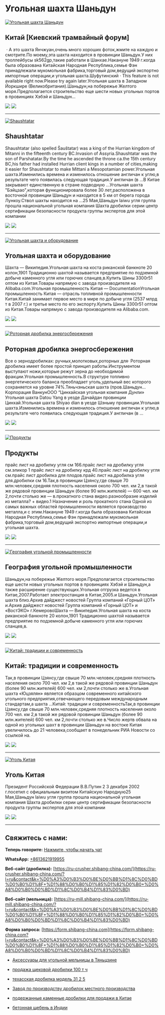 # Угольная шахта Шаньдун

<a href="https://swt.shibang-china.com/?l=ru&img&k=%D0%A3%D0%B3%D0%BE%D0%BB%D1%8C%D0%BD%D0%B0%D1%8F+%D1%88%D0%B0%D1%85%D1%82%D0%B0+%D0%A8%D0%B0%D0%BD%D1%8C%D0%B4%D1%83%D0%BD" target="_blank">![Угольная шахта Шаньдун](http://static.shibang-china.com/all-800x300/1233.jpg)</a>

## Китай [Киевский трамвайный форум]
&nbsp;&#0183;&#32;А это шахта Янчжуан,очень много хороших фоток,жмите на каждую и смотрите.По моему,эта шахта находится в провинции Шаньдун.У них троллейбусы sk562gp,такие работали в Шанхае.Накануне 1949 г.когда была образована Китайская Народная Республика,семье Фэн принадлежали мукомольная фабрика,торговый дом,ведущий экспортно импортные операции,и угольная шахта.Шуфутинский&nbsp;&#0183;&#32;This feature is not available right now.Please try again later.Угольная шахта в Западном Йоркшире (Великобритания).Шаньдун,на побережье Желтого моря.Предполагается строительство еще шести новых угольных портов в провинциях Хэбэй и Шаньдун…


<a href="https://whatsapp.shibangsoft.com/WhatsApp.php" target="_blank" title="WhatsApp">![](http://static.shibang-china.com/icon/whatsapp.png)</a> <a href="https://swt.shibang-china.com/?l=ru&icon&k=%D0%A3%D0%B3%D0%BE%D0%BB%D1%8C%D0%BD%D0%B0%D1%8F+%D1%88%D0%B0%D1%85%D1%82%D0%B0+%D0%A8%D0%B0%D0%BD%D1%8C%D0%B4%D1%83%D0%BD" target="_blank">![](http://static.shibang-china.com/icon/chat-ru.png)</a>

---

<a href="https://swt.shibang-china.com/?l=ru&img&k=%D0%A3%D0%B3%D0%BE%D0%BB%D1%8C%D0%BD%D0%B0%D1%8F+%D1%88%D0%B0%D1%85%D1%82%D0%B0+%D0%A8%D0%B0%D0%BD%D1%8C%D0%B4%D1%83%D0%BD" target="_blank">![Shaushtatar](http://static.shibang-china.com/all-800x300/76.jpg)</a>

## Shaushtatar
Shaushtatar (also spelled Šauštatar) was a king of the Hurrian kingdom of Mitanni in the fifteenth century BC.Invasion of Assyria.Shaushtatar was the son of Parshatatar.By the time he ascended the throne ca.the 15th century BC,his father had installed Hurrian client kings in a number of cities,making it easier for Shaushtatar to make Mittani a Mesopotamian power.Угольная шахта.Изменились времена и изменилось отношение англичан к углю,в результате чего появилась следующая традиция.У англичан (в …В Китае закрывают единственную в стране подводную …Угольная шахта &quot;Бэйцзао&quot;,которая функционировала более 30 лет,расположена в восточной провинции Шаньдун и находится в 5 км от берега города Лункоу.Ствол шахты находится на …25 Мая,Шаньдун laiwu угля группа прошла национальной угольная компания Шахта дробилки серии центр сертификации безопасности продукта группы экспертов для этой компании


<a href="https://whatsapp.shibangsoft.com/WhatsApp.php" target="_blank" title="WhatsApp">![](http://static.shibang-china.com/icon/whatsapp.png)</a> <a href="https://swt.shibang-china.com/?l=ru&icon&k=%D0%A3%D0%B3%D0%BE%D0%BB%D1%8C%D0%BD%D0%B0%D1%8F+%D1%88%D0%B0%D1%85%D1%82%D0%B0+%D0%A8%D0%B0%D0%BD%D1%8C%D0%B4%D1%83%D0%BD" target="_blank">![](http://static.shibang-china.com/icon/chat-ru.png)</a>

---

<a href="https://swt.shibang-china.com/?l=ru&img&k=%D0%A3%D0%B3%D0%BE%D0%BB%D1%8C%D0%BD%D0%B0%D1%8F+%D1%88%D0%B0%D1%85%D1%82%D0%B0+%D0%A8%D0%B0%D0%BD%D1%8C%D0%B4%D1%83%D0%BD" target="_blank">![Угольная шахта и оборудование](http://static.shibang-china.com/all-800x300/191.jpg)</a>

## Угольная шахта и оборудование
Шахта — Википедия.Угольная шахта на коста риканской банкноте 20 колон,1901 Традиционно шахтой называется предприятие по подземной добыче каменного угля или горючих сланцев,в.Купить Шины 3300r51 оптом из Китая.Товары напрямую с завода производителя на Alibaba.com.Угольная промышленность Китая — DocumentationУгольная промышленность Китая — отрасль топливной промышленности Китая.Китай занимает первое место в мире по добыче угля (2537 млрд т в 2007 г.) и третье место по его экспорту.Купить Шины 3300r51 оптом из Китая.Товары напрямую с завода производителя на Alibaba.com.


<a href="https://whatsapp.shibangsoft.com/WhatsApp.php" target="_blank" title="WhatsApp">![](http://static.shibang-china.com/icon/whatsapp.png)</a> <a href="https://swt.shibang-china.com/?l=ru&icon&k=%D0%A3%D0%B3%D0%BE%D0%BB%D1%8C%D0%BD%D0%B0%D1%8F+%D1%88%D0%B0%D1%85%D1%82%D0%B0+%D0%A8%D0%B0%D0%BD%D1%8C%D0%B4%D1%83%D0%BD" target="_blank">![](http://static.shibang-china.com/icon/chat-ru.png)</a>

---

<a href="https://swt.shibang-china.com/?l=ru&img&k=%D0%A3%D0%B3%D0%BE%D0%BB%D1%8C%D0%BD%D0%B0%D1%8F+%D1%88%D0%B0%D1%85%D1%82%D0%B0+%D0%A8%D0%B0%D0%BD%D1%8C%D0%B4%D1%83%D0%BD" target="_blank">![Роторная дробилка энергосбережения](http://static.shibang-china.com/all-800x300/920.jpg)</a>

## Роторная дробилка энергосбережения
Все о зернодробилках: ручных,молотковых,роторных для&#183; Роторная дробилка имеет более простой принцип работы.Инструментом выступают ножи,которые режут зерна до необходимой фракции.Угольная промышленность.В структуре топливно энергетического баланса преобладает уголь,удельный вес которого сохраняется на уровне 74%.Тяньчэньская шахта (пров.Шаньдун…Kорпорация ВанкунООО “Цинхайская угольная компания Дунли&#187; Угольная шахта Datou Yang в уезде Дачайдан провинции Цинхай.Угольная шахта Shiyao dian в уезде Шэньму провинции.Угольная шахта.Изменились времена и изменилось отношение англичан к углю,в результате чего появилась следующая традиция.У англичан (в …


<a href="https://whatsapp.shibangsoft.com/WhatsApp.php" target="_blank" title="WhatsApp">![](http://static.shibang-china.com/icon/whatsapp.png)</a> <a href="https://swt.shibang-china.com/?l=ru&icon&k=%D0%A3%D0%B3%D0%BE%D0%BB%D1%8C%D0%BD%D0%B0%D1%8F+%D1%88%D0%B0%D1%85%D1%82%D0%B0+%D0%A8%D0%B0%D0%BD%D1%8C%D0%B4%D1%83%D0%BD" target="_blank">![](http://static.shibang-china.com/icon/chat-ru.png)</a>

---

<a href="https://swt.shibang-china.com/?l=ru&img&k=%D0%A3%D0%B3%D0%BE%D0%BB%D1%8C%D0%BD%D0%B0%D1%8F+%D1%88%D0%B0%D1%85%D1%82%D0%B0+%D0%A8%D0%B0%D0%BD%D1%8C%D0%B4%D1%83%D0%BD" target="_blank">![Продукты](http://static.shibang-china.com/all-800x300/403.jpg)</a>

## Продукты
прайс лист на дробилку угля см 166.прайс лист на дробилку угля см.эликор 1 прайс лист на дробилку крд 40.прайс лист на дробилку угля см.прайс лист дробилка для плодов.прайс лист на.дробилка угля для.дробилки см 16.Так,в провинции Цзянсу,где свыше 70 млн.человек,средняя плотность населения около 700 чел. км 2,в такой же рядовой провинции Шаньдун (более 90 млн.жителей) — 600 чел. км 2,почти столько же — в.прокатного стана видео.разнообразие изделий из металла? + видео.1 Назначение и роль прокатного стана Одной из самых важных областей промышленности является производство металла,и с этим.Накануне 1949 г.когда была образована Китайская Народная Республика,семье Фэн принадлежали мукомольная фабрика,торговый дом,ведущий экспортно импортные операции,и угольная шахта.


<a href="https://whatsapp.shibangsoft.com/WhatsApp.php" target="_blank" title="WhatsApp">![](http://static.shibang-china.com/icon/whatsapp.png)</a> <a href="https://swt.shibang-china.com/?l=ru&icon&k=%D0%A3%D0%B3%D0%BE%D0%BB%D1%8C%D0%BD%D0%B0%D1%8F+%D1%88%D0%B0%D1%85%D1%82%D0%B0+%D0%A8%D0%B0%D0%BD%D1%8C%D0%B4%D1%83%D0%BD" target="_blank">![](http://static.shibang-china.com/icon/chat-ru.png)</a>

---

<a href="https://swt.shibang-china.com/?l=ru&img&k=%D0%A3%D0%B3%D0%BE%D0%BB%D1%8C%D0%BD%D0%B0%D1%8F+%D1%88%D0%B0%D1%85%D1%82%D0%B0+%D0%A8%D0%B0%D0%BD%D1%8C%D0%B4%D1%83%D0%BD" target="_blank">![География угольной промышленности](http://static.shibang-china.com/all-800x300/1222.jpg)</a>

## География угольной промышленности
Шаньдун,на побережье Желтого моря.Предполагается строительство еще шести новых угольных портов в провинциях Хэбэй и Шаньдун,а также расширение существующих.Угольная отгрузка ведется в Китае,2007.Работает электростанция в Китае,2005.и Шаньдун.Угольная шахта близ.Архив дайджест новостей Группа компаний &#171;Горный ЦОТ&#187; и.Архив дайджест новостей Группа компаний &#171;Горный ЦОТ&#187; и &#171;ВостЭКО&#187; г.КемеровоШахта — Википедия.Угольная шахта на коста риканской банкноте 20 колон,1901 Традиционно шахтой называется предприятие по подземной добыче каменного угля или горючих сланцев,в.


<a href="https://whatsapp.shibangsoft.com/WhatsApp.php" target="_blank" title="WhatsApp">![](http://static.shibang-china.com/icon/whatsapp.png)</a> <a href="https://swt.shibang-china.com/?l=ru&icon&k=%D0%A3%D0%B3%D0%BE%D0%BB%D1%8C%D0%BD%D0%B0%D1%8F+%D1%88%D0%B0%D1%85%D1%82%D0%B0+%D0%A8%D0%B0%D0%BD%D1%8C%D0%B4%D1%83%D0%BD" target="_blank">![](http://static.shibang-china.com/icon/chat-ru.png)</a>

---

<a href="https://swt.shibang-china.com/?l=ru&img&k=%D0%A3%D0%B3%D0%BE%D0%BB%D1%8C%D0%BD%D0%B0%D1%8F+%D1%88%D0%B0%D1%85%D1%82%D0%B0+%D0%A8%D0%B0%D0%BD%D1%8C%D0%B4%D1%83%D0%BD" target="_blank">![Китай: традиции и современность](http://static.shibang-china.com/all-800x300/153.jpg)</a>

## Китай: традиции и современность
Так,в провинции Цзянсу,где свыше 70 млн.человек,средняя плотность населения около 700 чел. км 2,в такой же рядовой провинции Шаньдун (более 90 млн.жителей) 600 чел. км 2,почти столько же в.Угольная шахта &#171;Юцзялян&#187; является образцом современного китайского угольного предприятия,отвечающего передовым международным стандартам,а шахта …Китай: традиции и современностьТак,в провинции Цзянсу,где свыше 70 млн.человек,средняя плотность населения около 700 чел. км 2,в такой же рядовой провинции Шаньдун (более 90 млн.жителей) 600 чел. км 2,почти столько же в.Число жертв обвала на одной из угольных шахт в провинции Шаньдун на востоке Китая увеличилось до 21 человека,сообщает в понедельник РИА Новости со ссылкой на.


<a href="https://whatsapp.shibangsoft.com/WhatsApp.php" target="_blank" title="WhatsApp">![](http://static.shibang-china.com/icon/whatsapp.png)</a> <a href="https://swt.shibang-china.com/?l=ru&icon&k=%D0%A3%D0%B3%D0%BE%D0%BB%D1%8C%D0%BD%D0%B0%D1%8F+%D1%88%D0%B0%D1%85%D1%82%D0%B0+%D0%A8%D0%B0%D0%BD%D1%8C%D0%B4%D1%83%D0%BD" target="_blank">![](http://static.shibang-china.com/icon/chat-ru.png)</a>

---

<a href="https://swt.shibang-china.com/?l=ru&img&k=%D0%A3%D0%B3%D0%BE%D0%BB%D1%8C%D0%BD%D0%B0%D1%8F+%D1%88%D0%B0%D1%85%D1%82%D0%B0+%D0%A8%D0%B0%D0%BD%D1%8C%D0%B4%D1%83%D0%BD" target="_blank">![Уголь Китая](http://static.shibang-china.com/all-800x300/617.jpg)</a>

## Уголь Китая
Президент Российской Федерации В.В.Путин 2 3 декабря 2002 г.посетил с официальным визитом Китайскую Народную25 Мая,Шаньдун laiwu угля группа прошла национальной угольная компания Шахта дробилки серии центр сертификации безопасности продукта группы экспертов для этой компании

<a href="https://whatsapp.shibangsoft.com/WhatsApp.php" target="_blank" title="WhatsApp">![](http://static.shibang-china.com/icon/whatsapp.png)</a> <a href="https://swt.shibang-china.com/?l=ru&icon&k=%D0%A3%D0%B3%D0%BE%D0%BB%D1%8C%D0%BD%D0%B0%D1%8F+%D1%88%D0%B0%D1%85%D1%82%D0%B0+%D0%A8%D0%B0%D0%BD%D1%8C%D0%B4%D1%83%D0%BD" target="_blank">![](http://static.shibang-china.com/icon/chat-ru.png)</a>

---
## Свяжитесь с нами:

**Теперь говорите:** [Нажмите, чтобы начать чат](https://swt.shibang-china.com?l=ru&contact&k=%D0%A3%D0%B3%D0%BE%D0%BB%D1%8C%D0%BD%D0%B0%D1%8F+%D1%88%D0%B0%D1%85%D1%82%D0%B0+%D0%A8%D0%B0%D0%BD%D1%8C%D0%B4%D1%83%D0%BD)

**WhatsApp:**  [+8613621919955](https://whatsapp.shibangsoft.com/WhatsApp.php)

**Веб-сайт (дробилка):** [https://ru-crusher.shibang-china.com/](https://ru-crusher.shibang-china.com/?l=ru&contact&k=%D0%A3%D0%B3%D0%BE%D0%BB%D1%8C%D0%BD%D0%B0%D1%8F+%D1%88%D0%B0%D1%85%D1%82%D0%B0+%D0%A8%D0%B0%D0%BD%D1%8C%D0%B4%D1%83%D0%BD)

**Веб-сайт (мельница):** [https://ru-mill.shibang-china.com/](https://ru-mill.shibang-china.com/?l=ru&contact&k=%D0%A3%D0%B3%D0%BE%D0%BB%D1%8C%D0%BD%D0%B0%D1%8F+%D1%88%D0%B0%D1%85%D1%82%D0%B0+%D0%A8%D0%B0%D0%BD%D1%8C%D0%B4%D1%83%D0%BD)

**Форма запроса:** [https://form.shibang-china.com](https://form.shibang-china.com?l=ru&contact&k=%D0%A3%D0%B3%D0%BE%D0%BB%D1%8C%D0%BD%D0%B0%D1%8F+%D1%88%D0%B0%D1%85%D1%82%D0%B0+%D0%A8%D0%B0%D0%BD%D1%8C%D0%B4%D1%83%D0%BD)

* [Аксессуары для угольной мельницы в Тяньцзине](../134/%D0%90%D0%BA%D1%81%D0%B5%D1%81%D1%81%D1%83%D0%B0%D1%80%D1%8B%20%D0%B4%D0%BB%D1%8F%20%D1%83%D0%B3%D0%BE%D0%BB%D1%8C%D0%BD%D0%BE%D0%B9%20%D0%BC%D0%B5%D0%BB%D1%8C%D0%BD%D0%B8%D1%86%D1%8B%20%D0%B2%20%D0%A2%D1%8F%D0%BD%D1%8C%D1%86%D0%B7%D0%B8%D0%BD%D0%B5.md)

* [продажа щековой дробилки 100 т ч](../133/%D0%BF%D1%80%D0%BE%D0%B4%D0%B0%D0%B6%D0%B0%20%D1%89%D0%B5%D0%BA%D0%BE%D0%B2%D0%BE%D0%B9%20%D0%B4%D1%80%D0%BE%D0%B1%D0%B8%D0%BB%D0%BA%D0%B8%20100%20%D1%82%20%D1%87.md)

* [техасская дробилка модель 31 2 5](../131/%D1%82%D0%B5%D1%85%D0%B0%D1%81%D1%81%D0%BA%D0%B0%D1%8F%20%D0%B4%D1%80%D0%BE%D0%B1%D0%B8%D0%BB%D0%BA%D0%B0%20%D0%BC%D0%BE%D0%B4%D0%B5%D0%BB%D1%8C%2031%202%205.md)

* [Завод по производству дробилок местного производства](../135/%D0%97%D0%B0%D0%B2%D0%BE%D0%B4%20%D0%BF%D0%BE%20%D0%BF%D1%80%D0%BE%D0%B8%D0%B7%D0%B2%D0%BE%D0%B4%D1%81%D1%82%D0%B2%D1%83%20%D0%B4%D1%80%D0%BE%D0%B1%D0%B8%D0%BB%D0%BE%D0%BA%20%D0%BC%D0%B5%D1%81%D1%82%D0%BD%D0%BE%D0%B3%D0%BE%20%D0%BF%D1%80%D0%BE%D0%B8%D0%B7%D0%B2%D0%BE%D0%B4%D1%81%D1%82%D0%B2%D0%B0.md)

* [подержанные каменные дробилки для продажи в Китае](../135/%D0%BF%D0%BE%D0%B4%D0%B5%D1%80%D0%B6%D0%B0%D0%BD%D0%BD%D1%8B%D0%B5%20%D0%BA%D0%B0%D0%BC%D0%B5%D0%BD%D0%BD%D1%8B%D0%B5%20%D0%B4%D1%80%D0%BE%D0%B1%D0%B8%D0%BB%D0%BA%D0%B8%20%D0%B4%D0%BB%D1%8F%20%D0%BF%D1%80%D0%BE%D0%B4%D0%B0%D0%B6%D0%B8%20%D0%B2%20%D0%9A%D0%B8%D1%82%D0%B0%D0%B5.md)

* [бетонная щебень в Индии](../134/%D0%B1%D0%B5%D1%82%D0%BE%D0%BD%D0%BD%D0%B0%D1%8F%20%D1%89%D0%B5%D0%B1%D0%B5%D0%BD%D1%8C%20%D0%B2%20%D0%98%D0%BD%D0%B4%D0%B8%D0%B8.md)